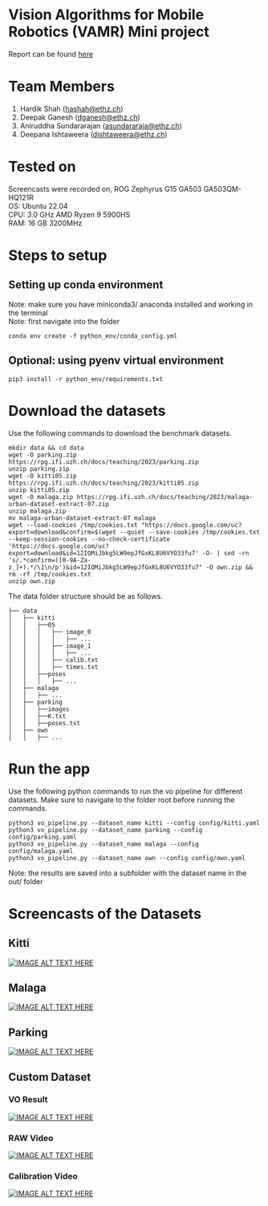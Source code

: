 # Vision Algorithms for Mobile Robotics (VAMR) Mini project

Report can be found [here]()

# Team Members
1. Hardik Shah (hashah@ethz.ch)
2. Deepak Ganesh (dganesh@ethz.ch)
3. Aniruddha Sundararajan (asundararaja@ethz.ch)
4. Deepana Ishtaweera (dishtaweera@ethz.ch)

# Tested on
Screencasts were recorded on, 
ROG Zephyrus G15 GA503 GA503QM-HQ121R    
OS: Ubuntu 22.04  
CPU: 3.0 GHz AMD Ryzen 9 5900HS  
RAM: 16 GB 3200MHz  

# Steps to setup
## Setting up conda environment
Note: make sure you have miniconda3/ anaconda installed and working in the terminal  
Note: first navigate into the folder  
```
conda env create -f python_env/conda_config.yml
```
## Optional: using pyenv virtual environment
```
pip3 install -r python_env/requirements.txt
```

# Download the datasets
Use the following commands to download the benchmark datasets.
```
mkdir data && cd data
wget -O parking.zip https://rpg.ifi.uzh.ch/docs/teaching/2023/parking.zip
unzip parking.zip
wget -O kitti05.zip https://rpg.ifi.uzh.ch/docs/teaching/2023/kitti05.zip
unzip kitti05.zip
wget -O malaga.zip https://rpg.ifi.uzh.ch/docs/teaching/2023/malaga-urban-dataset-extract-07.zip
unzip malaga.zip
mv malaga-urban-dataset-extract-07 malaga
wget --load-cookies /tmp/cookies.txt "https://docs.google.com/uc?export=download&confirm=$(wget --quiet --save-cookies /tmp/cookies.txt --keep-session-cookies --no-check-certificate 'https://docs.google.com/uc?export=download&id=12IQMiJbkg5LW9epJfGxKL8U6VYO33fu7' -O- | sed -rn 's/.*confirm=([0-9A-Za-z_]+).*/\1\n/p')&id=12IQMiJbkg5LW9epJfGxKL8U6VYO33fu7" -O own.zip && rm -rf /tmp/cookies.txt
unzip own.zip
```

The data folder structure should be as follows.
```
├── data
│   ├── kitti
│   │   ├──05
│   │   │   ├── image_0
│   │   │   │   ├── ...
│   │   │   ├── image_1
│   │   │   │   ├── ...
│   │   │   ├── calib.txt
│   │   │   ├── times.txt
│   │   ├──poses
│   │   │   ├── ...
│   ├── malaga
│   │   ├── ...
│   ├── parking
│   │   ├──images
│   │   ├──K.txt
│   │   ├──poses.txt
│   ├── own
│   │   ├── ...
```

# Run the app
Use the following python commands to run the vo pipeline for different datasets. Make sure to navigate to the folder root before running the commands.
```
python3 vo_pipeline.py --dataset_name kitti --config config/kitti.yaml
python3 vo_pipeline.py --dataset_name parking --config config/parking.yaml
python3 vo_pipeline.py --dataset_name malaga --config config/malaga.yaml
python3 vo_pipeline.py --dataset_name own --config config/own.yaml
```

Note: the results are saved into a subfolder with the dataset name in the out/ folder 

# Screencasts of the Datasets
## Kitti
[![IMAGE ALT TEXT HERE](http://img.youtube.com/vi/7yigfi7p3LI/0.jpg)](http://www.youtube.com/watch?v=7yigfi7p3LI)

## Malaga
[![IMAGE ALT TEXT HERE](http://img.youtube.com/vi/fzCBMkicLZY/0.jpg)](http://www.youtube.com/watch?v=fzCBMkicLZY)

## Parking
[![IMAGE ALT TEXT HERE](http://img.youtube.com/vi/i9yv4T7ghO8/0.jpg)](http://www.youtube.com/watch?v=i9yv4T7ghO8)

## Custom Dataset
### VO Result
[![IMAGE ALT TEXT HERE](http://img.youtube.com/vi/Ynx1Ka45ENs/0.jpg)](http://www.youtube.com/watch?v=Ynx1Ka45ENs)

### RAW Video
[![IMAGE ALT TEXT HERE](http://img.youtube.com/vi/abxF24q7mJU/0.jpg)](http://www.youtube.com/watch?v=abxF24q7mJU)

### Calibration Video
[![IMAGE ALT TEXT HERE](http://img.youtube.com/vi/8JlmjzX1FCE/0.jpg)](http://www.youtube.com/watch?v=8JlmjzX1FCE)

